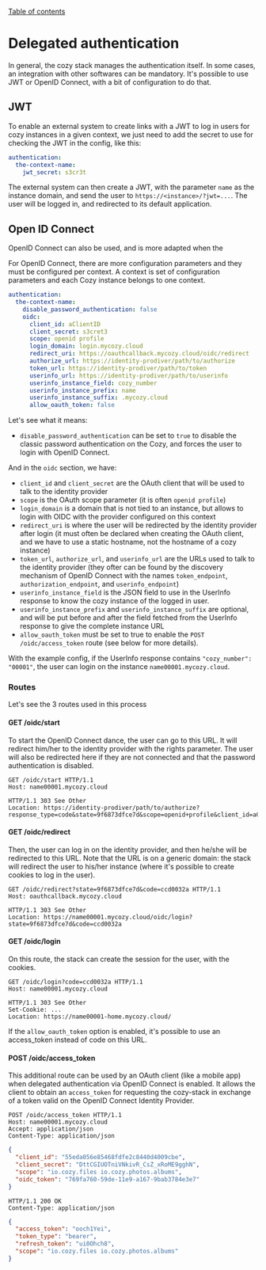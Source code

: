 [Table of contents](README.md#table-of-contents)

# Delegated authentication

In general, the cozy stack manages the authentication itself. In some cases, an
integration with other softwares can be mandatory. It's possible to use JWT or
OpenID Connect, with a bit of configuration to do that.

## JWT

To enable an external system to create links with a JWT to log in users for
cozy instances in a given context, we just need to add the secret to use for
checking the JWT in the config, like this:

```yaml
authentication:
  the-context-name:
    jwt_secret: s3cr3t
```

The external system can then create a JWT, with the parameter `name` as the
instance domain, and send the user to `https://<instance>/?jwt=...`. The user
will be logged in, and redirected to its default application.

## Open ID Connect

OpenID Connect can also be used, and is more adapted when the

For OpenID Connect, there are more configuration parameters and they must be
configured per context. A context is set of configuration parameters and each
Cozy instance belongs to one context.

```yaml
authentication:
  the-context-name:
    disable_password_authentication: false
    oidc:
      client_id: aClientID
      client_secret: s3cret3
      scope: openid profile
      login_domain: login.mycozy.cloud
      redirect_uri: https://oauthcallback.mycozy.cloud/oidc/redirect
      authorize_url: https://identity-prodiver/path/to/authorize
      token_url: https://identity-prodiver/path/to/token
      userinfo_url: https://identity-prodiver/path/to/userinfo
      userinfo_instance_field: cozy_number
      userinfo_instance_prefix: name
      userinfo_instance_suffix: .mycozy.cloud
      allow_oauth_token: false
```

Let's see what it means:

- `disable_password_authentication` can be set to `true` to disable the classic
  password authentication on the Cozy, and forces the user to login with OpenID
  Connect.

And in the `oidc` section, we have:

- `client_id` and `client_secret` are the OAuth client that will be used to
  talk to the identity provider
- `scope` is the OAuth scope parameter (it is often `openid profile`)
- `login_domain` is a domain that is not tied to an instance, but allows to
  login with OIDC with the provider configured on this context
- `redirect_uri` is where the user will be redirected by the identity provider
  after login (it must often be declared when creating the OAuth client, and we
  have to use a static hostname, not the hostname of a cozy instance)
- `token_url`, `authorize_url`, and `userinfo_url` are the URLs used to talk to
  the identity provider (they ofter can be found by the discovery mechanism of
  OpenID Connect with the names `token_endpoint`, `authorization_endpoint`, and
  `userinfo_endpoint`)
- `userinfo_instance_field` is the JSON field to use in the UserInfo response
  to know the cozy instance of the logged in user.
- `userinfo_instance_prefix` and `userinfo_instance_suffix` are optional, and
  will be put before and after the field fetched from the UserInfo response to
  give the complete instance URL
- `allow_oauth_token` must be set to true to enable the
  `POST /oidc/access_token` route (see below for more details).

With the example config, if the UserInfo response contains `"cozy_number":
"00001"`, the user can login on the instance `name00001.mycozy.cloud`.

### Routes

Let's see the 3 routes used in this process

#### GET /oidc/start

To start the OpenID Connect dance, the user can go to this URL. It will
redirect him/her to the identity provider with the rights parameter. The user
will also be redirected here if they are not connected and that the password
authentication is disabled.

```http
GET /oidc/start HTTP/1.1
Host: name00001.mycozy.cloud
```

```http
HTTP/1.1 303 See Other
Location: https://identity-prodiver/path/to/authorize?response_type=code&state=9f6873dfce7d&scope=openid+profile&client_id=aClientID&nonce=94246498&redirect_uri=https://oauthcallback.mycozy.cloud/oidc/redirect
```

#### GET /oidc/redirect

Then, the user can log in on the identity provider, and then he/she will be
redirected to this URL. Note that the URL is on a generic domain: the stack
will redirect the user to his/her instance (where it's possible to create
cookies to log in the user).

```http
GET /oidc/redirect?state=9f6873dfce7d&code=ccd0032a HTTP/1.1
Host: oauthcallback.mycozy.cloud
```

```http
HTTP/1.1 303 See Other
Location: https://name00001.mycozy.cloud/oidc/login?state=9f6873dfce7d&code=ccd0032a
```

#### GET /oidc/login

On this route, the stack can create the session for the user, with the cookies.

```http
GET /oidc/login?code=ccd0032a HTTP/1.1
Host: name00001.mycozy.cloud
```

```http
HTTP/1.1 303 See Other
Set-Cookie: ...
Location: https://name00001-home.mycozy.cloud/
```

If the `allow_oauth_token` option is enabled, it's possible to use an
access_token instead of code on this URL.

#### POST /oidc/access_token

This additional route can be used by an OAuth client (like a mobile app) when
delegated authentication via OpenID Connect is enabled. It allows the client to
obtain an `access_token` for requesting the cozy-stack in exchange of a token
valid on the OpenID Connect Identity Provider.

```http
POST /oidc/access_token HTTP/1.1
Host: name00001.mycozy.cloud
Accept: application/json
Content-Type: application/json
```

```json
{
  "client_id": "55eda056e85468fdfe2c8440d4009cbe",
  "client_secret": "DttCGIUOTniVNkivR_CsZ_xRoME9gghN",
  "scope": "io.cozy.files io.cozy.photos.albums",
  "oidc_token": "769fa760-59de-11e9-a167-9bab3784e3e7"
}
```

```http
HTTP/1.1 200 OK
Content-Type: application/json
```

```json
{
  "access_token": "ooch1Yei",
  "token_type": "bearer",
  "refresh_token": "ui0Ohch8",
  "scope": "io.cozy.files io.cozy.photos.albums"
}
```
